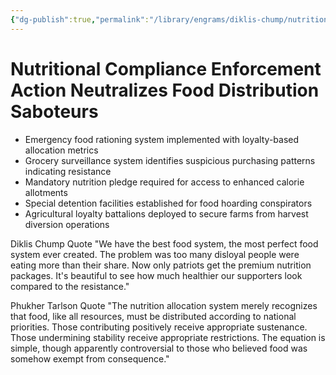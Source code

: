 ```yaml
---
{"dg-publish":true,"permalink":"/library/engrams/diklis-chump/nutritional-compliance-enforcement-action-neutralizes-food-distribution-saboteurs/","tags":["DC/DOGE","DC/AS5"]}
---
```


# Nutritional Compliance Enforcement Action Neutralizes Food Distribution Saboteurs

- Emergency food rationing system implemented with loyalty-based allocation metrics
- Grocery surveillance system identifies suspicious purchasing patterns indicating resistance
- Mandatory nutrition pledge required for access to enhanced calorie allotments
- Special detention facilities established for food hoarding conspirators
- Agricultural loyalty battalions deployed to secure farms from harvest diversion operations

Diklis Chump Quote "We have the best food system, the most perfect food system ever created. The problem was too many disloyal people were eating more than their share. Now only patriots get the premium nutrition packages. It's beautiful to see how much healthier our supporters look compared to the resistance."

Phukher Tarlson Quote "The nutrition allocation system merely recognizes that food, like all resources, must be distributed according to national priorities. Those contributing positively receive appropriate sustenance. Those undermining stability receive appropriate restrictions. The equation is simple, though apparently controversial to those who believed food was somehow exempt from consequence."
